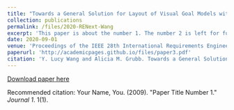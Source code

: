 ```yaml
---
title: "Towards a General Solution for Layout of Visual Goal Models with Actors"
collection: publications
permalink: /files/2020-RENext-Wang
excerpt: 'This paper is about the number 1. The number 2 is left for future work.'
date: 2020-09-01
venue: 'Proceedings of the IEEE 28th International Requirements Engineering Conference (RE'20)'
paperurl: 'http://academicpages.github.io/files/paper3.pdf'
citation: 'Y. Lucy Wang and Alicia M. Grubb. Towards a General Solution for Layout of Visual Goal Mod- els with Actors. In Proceedings of the IEEE 28th International Requirements Engineering Conference (RE)&quot;, 2020'
---
```


<!--Abstract: Goal models help stakeholders make trade-off decisions in the early stages of project development. 
While these approaches have significant analysis capabilities, 
they have yet to see broad industrial adoption, with the construction of scalable, realistic goal models acting as a significant barrier. Over the last decade, researchers have used _force-directed algorithms_, specifically GraphViz, to layout goal models and have called for improved layout algorithms to better accommodate the unique challenges presented by actor-based models. We extend a force-directed algorithm to include goal model heuristics, and 
independently arrived at a domain specific version of a generic layout algorithm for _undirected compound graphs_.
As initial validation of the effectiveness and scalability of our algorithm, we implement our approach in AnonymousTool, a goal model analysis tool. Initial results are promising; yet, further collaboration and validation across the various goal modeling approaches (e.g., GRL, iStar, Tropos) is required before we can recommend our approach to be adopted in tooling. This paper presents early results and lays a foundation for discussion within our GORE community.-->


[Download paper here](http://academicpages.github.io/files/paper1.pdf)

Recommended citation: Your Name, You. (2009). "Paper Title Number 1." <i>Journal 1</i>. 1(1).